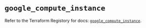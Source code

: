 # `google_compute_instance`

Refer to the Terraform Registory for docs: [`google_compute_instance`](https://registry.terraform.io/providers/hashicorp/google-beta/4.76.0/docs/resources/google_compute_instance).
